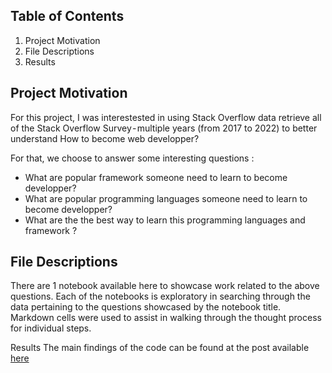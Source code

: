 
## Table of Contents
1. Project Motivation
2. File Descriptions
3. Results

## Project Motivation
For this project, I was interestested in using Stack Overflow data retrieve all of the Stack Overflow Survey - multiple years (from 2017 to 2022)  to better understand How to become web developper?  

For that, we choose to answer some interesting questions : 
- What are popular framework someone need to learn to become developper?
- What are popular programming languages someone need to learn to become developper?
- What are the the best way to learn this programming languages and framework   ? 

## File Descriptions
There are 1 notebook available here to showcase work related to the above questions. Each of the notebooks is exploratory in searching through the data pertaining to the questions showcased by the notebook title. Markdown cells were used to assist in walking through the thought process for individual steps.

Results
The main findings of the code can be found at the post available <a href="https://medium.com/@touyejunior/how-to-become-a-web-developer-610be557f03">here</a>

